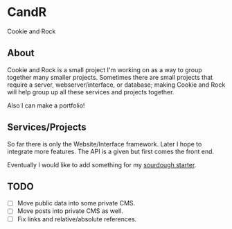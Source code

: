 # CandR

Cookie and Rock


## About

Cookie and Rock is a small project I'm working on as a way to group together
many smaller projects. Sometimes there are small projects that require a
server, webserver/interface, or database; making Cookie and Rock will help
group up all these services and projects together.

Also I can make a portfolio!

## Services/Projects

So far there is only the Website/Interface framework. Later I hope to integrate
more features. The API is a given but first comes the front end.

Eventually I would like to add something for my
[sourdough starter](https://www.kingarthurbaking.com/recipes/sourdough-starter-recipe).
 
## TODO

-   [ ] Move public data into some private CMS.
-   [ ] Move posts into private CMS as well.
-   [ ] Fix links and relative/absolute references.
